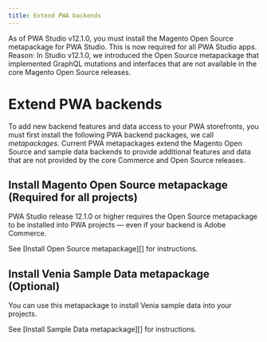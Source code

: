 ```yaml
---
title: Extend PWA backends
---
```


<InlineAlert variant="warning" slots="text"/>

As of PWA Studio v12.1.0, you must install the Magento Open Source metapackage for PWA Studio. This is now required for all PWA Studio apps. Reason: In Studio v12.1.0, we introduced the Open Source metapackage that implemented GraphQL mutations and interfaces that are not available in the core Magento Open Source releases.

# Extend PWA backends

To add new backend features and data access to your PWA storefronts, you must first install the following PWA backend packages, we call _metapackages_. Current PWA metapackages extend the Magento Open Source and sample data backends to provide additional features and data that are not provided by the core Commerce and Open Source releases.

## Install Magento Open Source metapackage (Required for all projects)

PWA Studio release 12.1.0 or higher requires the Open Source metapackage to be installed into PWA projects — even if your backend is Adobe Commerce.

See [Install Open Source metapackage][] for instructions.

## Install Venia Sample Data metapackage (Optional)

You can use this metapackage to install Venia sample data into your projects.

See [Install Sample Data metapackage][] for instructions.

[Install Venia Sample Data metapackage]: sample-data-metapackage/index.md
[Open Source metapackage]: open-source-metapackage/index.md
